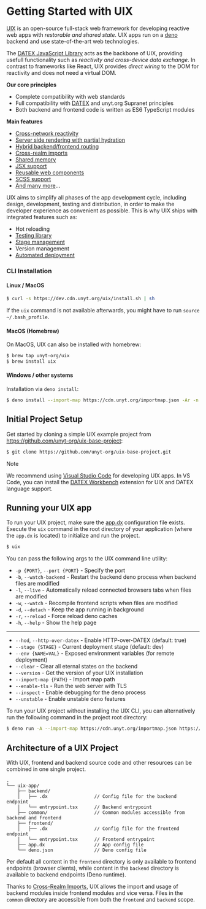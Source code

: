 # Getting Started with UIX

[UIX](https://uix.unyt.org) is an open-source full-stack web framework for developing reactive web apps with *restorable and shared state*.
UIX apps run on a [deno](https://docs.deno.com/runtime/manual) backend and use state-of-the-art web technologies.

The [DATEX JavaScript Library](https://docs.unyt.org/manual/datex/introduction) acts as the backbone of UIX, providing usefull functionality such as *reactivity and cross-device data exchange*.
In contrast to frameworks like React, UIX provides *direct wiring* to the DOM for reactivity and does not need a virtual DOM.

**Our core principles**
 * Complete compatibility with web standards
 * Full compatibility with [DATEX](https://github.com/unyt-org/datex-specification) and unyt.org Supranet principles
 * Both backend and frontend code is written as ES6 TypeScript modules

**Main features**
 * [Cross-network reactivity](02%20Imports%20and%20Synchronization.md#Reactivity)
 * [Server side rendering with partial hydration](07%20Rendering%20Modes.md)
 * [Hybrid backend/frontend routing](05%20Entrypoints%20and%20Routing.md)
 * [Cross-realm imports](./02%20Imports%20and%20Synchronization.md)
 * [Shared memory](02%20Imports%20and%20Synchronization.md#Synchronization)
 * [JSX support](./03%20JSX.md)
 * [Reusable web components](./04%20Components.md)
 * [SCSS support](./11%20Style%20and%20Themes.md#SCSS)
 * [And many more](https://uix.unyt.org)...

UIX aims to simplify all phases of the app development cycle, including design, development, testing and distribution, in order to make the developer experience as convenient as possible. 
This is why UIX ships with integrated features such as:
 * Hot reloading
 * [Testing library](https://github.com/unyt-org/unyt-tests/)
 * [Stage management](./08%20Configuration.md#app-deployment-stages)
 * Version management
 * [Automated deployment](./11%20Deployment.md)

### CLI Installation

#### Linux / MacOS

```bash
$ curl -s https://dev.cdn.unyt.org/uix/install.sh | sh
```
If the `uix` command is not available afterwards, you might have to run `source ~/.bash_profile`.

#### MacOS (Homebrew)

On MacOS, UIX can also be installed with homebrew:
```bash
$ brew tap unyt-org/uix
$ brew install uix
```

#### Windows / other systems

Installation via `deno install`:

```bash
$ deno install --import-map https://cdn.unyt.org/importmap.json -Ar -n uix https://cdn.unyt.org/uix/run.ts
```


## Initial Project Setup

Get started by cloning a simple UIX example project from https://github.com/unyt-org/uix-base-project:
```bash
$ git clone https://github.com/unyt-org/uix-base-project.git
```

> [!NOTE]
> We recommend using [Visual Studio Code](https://code.visualstudio.com/download) for developing UIX apps.
> In VS Code, you can install the [DATEX Workbench](https://marketplace.visualstudio.com/items?itemName=unytorg.datex-workbench) extension
> for UIX and DATEX language support.



## Running your UIX app
To run your UIX project, make sure the [app.dx]() configuration file exists.
Execute the `uix` command in the root directory of your application (where the `app.dx` is located) to initialize and run the project.

```bash
$ uix
```

You can pass the following args to the UIX command line utility:
* `-p {PORT}`, `--port {PORT}`                - Specify the port
* `-b`, `--watch-backend`       - Restart the backend deno process when backend files are modified
* `-l`, `--live`                - Automatically reload connected browsers tabs when files are modified
* `-w`, `--watch`               - Recompile frontend scripts when files are modified
* `-d`, `--detach`              - Keep the app running in background
* `-r`, `--reload`              - Force reload deno caches
* `-h`, `--help`                - Show the help page

---

* `--hod`, `--http-over-datex`  - Enable HTTP-over-DATEX (default: true)
* `--stage {STAGE}`             - Current deployment stage (default: dev)
* `--env {NAME=VAL}`            - Exposed environment variables (for remote deployment)
* `--clear`                     - Clear all eternal states on the backend
* `--version`                   - Get the version of your UIX installation
* `--import-map {PATH}`         - Import map path
* `--enable-tls`                - Run the web server with TLS
* `--inspect`                   - Enable debugging for the deno process
* `--unstable`                  - Enable unstable deno features


To run your UIX project without installing the UIX CLI, you can alternatively run the following command in the project root directory:
```bash
$ deno run -A --import-map https://cdn.unyt.org/importmap.json https://cdn.unyt.org/uix/run.ts
```

## Architecture of a UIX Project
With UIX, frontend and backend source code and other resources can be combined in one single project.

```
.
└── uix-app/
    ├── backend/
    │   ├── .dx                 // Config file for the backend endpoint
    │   └── entrypoint.tsx      // Backend entrypoint
    ├── common/                 // Common modules accessible from backend and frontend
    ├── frontend/
    │   ├── .dx                 // Config file for the frontend endpoint
    │   └── entrypoint.tsx      // Frontend entrypoint
    ├── app.dx                  // App config file
    └── deno.json               // Deno config file
```

Per default all content in the `frontend` directory is only available to frontend endpoints (browser clients), while content in the `backend` directory is available to backend endpoints (Deno runtime). 

Thanks to [Cross-Realm Imports](./02%20Imports.md#cross-realm-imports), UIX allows the import and usage of backend modules inside frontend modules and vice versa.
Files in the `common` directory are accessible from both the `frontend` and `backend` scope.
